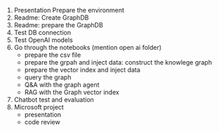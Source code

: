 1. Presentation
Prepare the environment
2. Readme: Create GraphDB
3. Readme: prepare the GraphDB
4. Test DB connection
5. Test OpenAI models
6. Go through the notebooks (mention open ai folder)
    - prepare the csv file
    - prepare the grpah and inject data: construct the knowlege graph
    - prepare the vector index and inject data
    - query the graph
    - Q&A with the graph agent
    - RAG with the Graph vector index
7. Chatbot test and evaluation
8. Microsoft project
    - presentation
    - code review